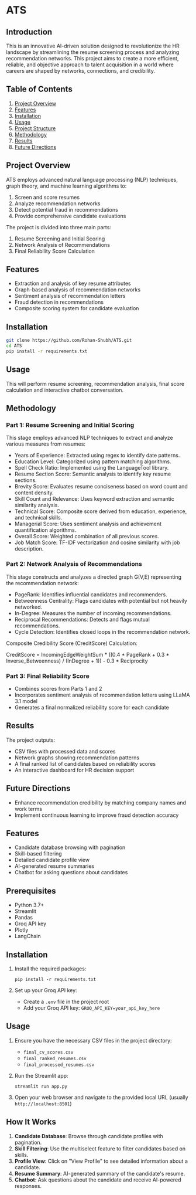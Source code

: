 # ATS

## Introduction

This is an innovative AI-driven solution designed to revolutionize the HR landscape by streamlining the resume screening process and analyzing recommendation networks. This project aims to create a more efficient, reliable, and objective approach to talent acquisition in a world where careers are shaped by networks, connections, and credibility.

## Table of Contents

1. [Project Overview](#project-overview)
2. [Features](#features)
3. [Installation](#installation)
4. [Usage](#usage)
5. [Project Structure](#project-structure)
6. [Methodology](#methodology)
7. [Results](#results)
8. [Future Directions](#future-directions)

## Project Overview

ATS employs advanced natural language processing (NLP) techniques, graph theory, and machine learning algorithms to:

1. Screen and score resumes
2. Analyze recommendation networks
3. Detect potential fraud in recommendations
4. Provide comprehensive candidate evaluations

The project is divided into three main parts:

1. Resume Screening and Initial Scoring
2. Network Analysis of Recommendations
3. Final Reliability Score Calculation

## Features

- Extraction and analysis of key resume attributes
- Graph-based analysis of recommendation networks
- Sentiment analysis of recommendation letters
- Fraud detection in recommendations
- Composite scoring system for candidate evaluation

## Installation

```bash
git clone https://github.com/Rohan-Shubh/ATS.git
cd ATS
pip install -r requirements.txt
```

## Usage

This will perform resume screening, recommendation analysis, final score calculation and interactive chatbot conversation.

## Methodology

### Part 1: Resume Screening and Initial Scoring

This stage employs advanced NLP techniques to extract and analyze various measures from resumes:

- Years of Experience: Extracted using regex to identify date patterns.
- Education Level: Categorized using pattern matching algorithms.
- Spell Check Ratio: Implemented using the LanguageTool library.
- Resume Section Score: Semantic analysis to identify key resume sections.
- Brevity Score: Evaluates resume conciseness based on word count and content density.
- Skill Count and Relevance: Uses keyword extraction and semantic similarity analysis.
- Technical Score: Composite score derived from education, experience, and technical skills.
- Managerial Score: Uses sentiment analysis and achievement quantification algorithms.
- Overall Score: Weighted combination of all previous scores.
- Job Match Score: TF-IDF vectorization and cosine similarity with job description.

### Part 2: Network Analysis of Recommendations

This stage constructs and analyzes a directed graph G(V,E) representing the recommendation network:

- PageRank: Identifies influential candidates and recommenders.
- Betweenness Centrality: Flags candidates with potential but not heavily networked.
- In-Degree: Measures the number of incoming recommendations.
- Reciprocal Recommendations: Detects and flags mutual recommendations.
- Cycle Detection: Identifies closed loops in the recommendation network.

Composite Credibility Score (CreditScore) Calculation:


CreditScore = IncomingEdgeWeightSum * ((0.4 * PageRank + 0.3 * Inverse_Betweenness) / (InDegree + 1)) - 0.3 * Reciprocity

### Part 3: Final Reliability Score

- Combines scores from Parts 1 and 2
- Incorporates sentiment analysis of recommendation letters using LLaMA 3.1 model
- Generates a final normalized reliability score for each candidate

## Results

The project outputs:
- CSV files with processed data and scores
- Network graphs showing recommendation patterns
- A final ranked list of candidates based on reliability scores
- An interactive dashboard for HR decision support

## Future Directions

- Enhance recommendation credibility by matching company names and work terms
- Implement continuous learning to improve fraud detection accuracy

## Features
- Candidate database browsing with pagination
- Skill-based filtering
- Detailed candidate profile view
- AI-generated resume summaries
- Chatbot for asking questions about candidates

## Prerequisites
- Python 3.7+
- Streamlit
- Pandas
- Groq API key
- Plotly
- LangChain

## Installation
1. Install the required packages:
   ```
   pip install -r requirements.txt
   ```

2. Set up your Groq API key:
   - Create a `.env` file in the project root
   - Add your Groq API key: `GROQ_API_KEY=your_api_key_here`

## Usage
1. Ensure you have the necessary CSV files in the project directory:
   - `final_cv_scores.csv`
   - `final_ranked_resumes.csv`
   - `final_processed_resumes.csv`

2. Run the Streamlit app:
   ```
   streamlit run app.py
   ```

3. Open your web browser and navigate to the provided local URL (usually `http://localhost:8501`)

## How It Works
1. **Candidate Database**: Browse through candidate profiles with pagination.
2. **Skill Filtering**: Use the multiselect feature to filter candidates based on skills.
3. **Profile View**: Click on "View Profile" to see detailed information about a candidate.
4. **Resume Summary**: AI-generated summary of the candidate's resume.
5. **Chatbot**: Ask questions about the candidate and receive AI-powered responses.
